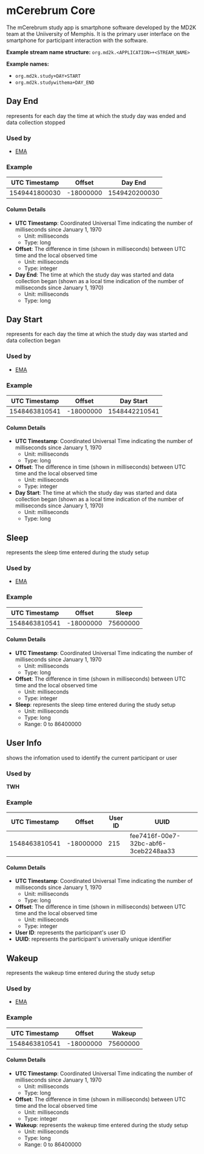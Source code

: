 # mCerebrum Core
The mCerebrum study app is smartphone software developed by the MD2K team at the Uniiversity of Memphis. It is the primary user interface on the smartphone for participant interaction with the software.

<!-- **References:**
{% bibliography --cited %} (remove comment after inserting Bibtex citation in paragraph above) -->


**Example stream name structure:**
`org.md2k.<APPLICATION>+<STREAM_NAME>`

**Example names:**
- `org.md2k.study+DAY+START`
- `org.md2k.studywithema+DAY_END`


## Day End
represents for each day the time at which the study day was ended and data collection stopped

### Used by
- [EMA](../features/ema)

### Example

| UTC Timestamp | Offset    | Day End       |
| ------------- | --------- | ------------- |
| 1549441800030 | -18000000 | 1549420200030 |

#### Column Details
- **UTC Timestamp**: Coordinated Universal Time indicating the number of milliseconds since January 1, 1970
  - Unit: milliseconds
  - Type: long
- **Offset**: The difference in time (shown in milliseconds) between UTC time and the local observed time
  - Unit: milliseconds
  - Type: integer
- **Day End**: The time at which the study day was started and data collection began (shown as a local time indication of the number of milliseconds since January 1, 1970)
  - Unit: milliseconds
  - Type: long


## Day Start
represents for each day the time at which the study day was started and data collection began

### Used by
- [EMA](../features/ema)

### Example

| UTC Timestamp | Offset    | Day Start     |
| ------------- | --------- | ------------- |
| 1548463810541 | -18000000 | 1548442210541 |

#### Column Details
- **UTC Timestamp**: Coordinated Universal Time indicating the number of milliseconds since January 1, 1970
  - Unit: milliseconds
  - Type: long
- **Offset**: The difference in time (shown in milliseconds) between UTC time and the local observed time
  - Unit: milliseconds
  - Type: integer
- **Day Start**: The time at which the study day was started and data collection began (shown as a local time indication of the number of milliseconds since January 1, 1970)
  - Unit: milliseconds
  - Type: long


## Sleep
represents the sleep time entered during the study setup

### Used by
- [EMA](../features/ema)

### Example

| UTC Timestamp | Offset    | Sleep    |
| ------------- | --------- | -------- |
| 1548463810541 | -18000000 | 75600000 |

#### Column Details
- **UTC Timestamp**: Coordinated Universal Time indicating the number of milliseconds since January 1, 1970
  - Unit: milliseconds
  - Type: long
- **Offset**: The difference in time (shown in milliseconds) between UTC time and the local observed time
  - Unit: milliseconds
  - Type: integer
- **Sleep**: represents the sleep time entered during the study setup
  - Unit: milliseconds
  - Type: long
  - Range: 0 to 86400000


## User Info
shows the infomation used to identify the current participant or user

### Used by
**TWH**

### Example

| UTC Timestamp | Offset    | User ID | UUID                                 |
| ------------- | --------- | ------- | ------------------------------------ |
| 1548463810541 | -18000000 | 215     | fee7416f-00e7-32bc-abf6-3ceb2248aa33 |

#### Column Details
- **UTC Timestamp**: Coordinated Universal Time indicating the number of milliseconds since January 1, 1970
  - Unit: milliseconds
  - Type: long
- **Offset**: The difference in time (shown in milliseconds) between UTC time and the local observed time
  - Unit: milliseconds
  - Type: integer
- **User ID**: represents the participant's user ID
- **UUID**: represents the participant's universally unique identifier


## Wakeup
represents the wakeup time entered during the study setup

### Used by
- [EMA](../features/ema)

### Example

| UTC Timestamp | Offset    | Wakeup   |
| ------------- | --------- | -------- |
| 1548463810541 | -18000000 | 75600000 |

#### Column Details
- **UTC Timestamp**: Coordinated Universal Time indicating the number of milliseconds since January 1, 1970
  - Unit: milliseconds
  - Type: long
- **Offset**: The difference in time (shown in milliseconds) between UTC time and the local observed time
  - Unit: milliseconds
  - Type: integer
- **Wakeup**: represents the wakeup time entered during the study setup
  - Unit: milliseconds
  - Type: long
  - Range: 0 to 86400000
